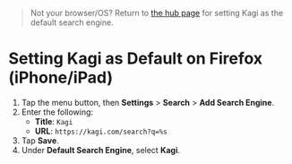 > Not your browser/OS? Return to [the hub page](../../../kagi/getting-started/setting-default.md) for setting Kagi as the default search engine.
# Setting Kagi as Default on Firefox (iPhone/iPad)

1. Tap the menu button, then **Settings** > **Search** > **Add Search Engine**.
1. Enter the following:
	- **Title**: `Kagi`
	- **URL**: `https://kagi.com/search?q=%s`
1. Tap **Save**.
1. Under **Default Search Engine**, select **Kagi**.
